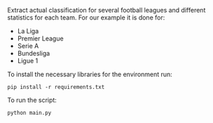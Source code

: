 Extract actual classification for several football leagues and different statistics for each team. For our example
it is done for:

- La Liga
- Premier League
- Serie A
- Bundesliga
- Ligue 1

To install the necessary libraries for the environment run:

```pip install -r requirements.txt```

To run the script:

```python main.py```